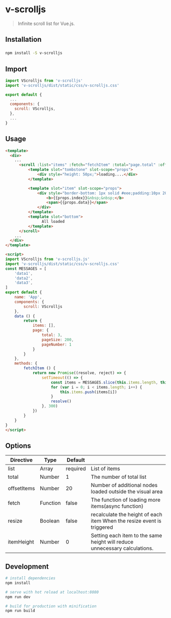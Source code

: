 # v-scrolljs

> Infinite scroll list for Vue.js.

## Installation

###

``` bash
npm install -S v-scrolljs
```

## Import

``` javascript
import VScrolljs from 'v-scrolljs'
import 'v-scrolljs/dist/static/css/v-scrolljs.css'

export default {
  ...
  components: {
    scroll: VScrolljs,
  },
  ...
}
```


## Usage
``` html
<template>
  <div>
    ...
      <scroll :list="items" :fetch="fetchItem" :total="page.total" :offsetItems="30">
          <template slot="tombstone" slot-scope="props">
              <div style="height: 50px;">loading....</div>
          </template>

          <template slot="item" slot-scope="props">
              <div style="border-bottom: 1px solid #eee;padding:10px 20px;word-break: break-all;">
                  <b>{{props.index}}&nbsp;&nbsp;</b>
                  <span>{{props.data}}</span>
              </div>
          </template>
          <template slot="bottom">
                All loaded
          </template>
      </scroll>
    ...
  </div>
</template>

<script>
import VScrolljs from 'v-scrolljs.js'
import 'v-scrolljs/dist/static/css/v-scrolljs.css'
const MESSAGES = [
    'data1',
    'data2',
    'data3',
]
export default {
    name: 'App',
    components: {
        scroll: VScrolljs
    },
    data () {
        return {
            items: [],
            page: {
                total: 3,
                pageSize: 200,
                pageNumber: 1
            }
        }
    },
    methods: {
        fetchItem () {
            return new Promise((resolve, reject) => {
                setTimeout(() => {
                    const items = MESSAGES.slice(this.items.length, this.items.length + this.page.pageSize)
                    for (var i = 0; i < items.length; i++) {
                        this.items.push(items[i])
                    }
                    resolve()
                }, 300)
            })
        }
    }
}
</script>
```

## Options

| Directive   | Type     | Default  |                                                                           |
| ---------   | ---------| -------- | ------------------------------------------------------------------------- |
| list        | Array    | required | List of items                                                             |
| total       | Number   | 1        | The number of total list                                                  |
| offsetItems | Number   | 20       | Number of additional nodes loaded outside the visual area                 |
| fetch       | Function | false    | The function of loading more items(async function)                        |
| resize      | Boolean  | false    | recalculate the height of each item When the resize event is triggered    |
| itemHeight  | Number   | 0        | Setting each item to the same height will reduce unnecessary calculations.|

## Development

``` bash
# install dependencies
npm install

# serve with hot reload at localhost:8080
npm run dev

# build for production with minification
npm run build
```